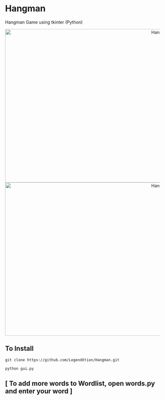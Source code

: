 # Hangman
Hangman Game using tkinter (Python)


<div id="header" align="center">
  <img src="https://i.postimg.cc/CK8sCs7N/hangma.png" width="1000" alt="Hangman" height="500"/>
</div>

<div id="header" align="center">
  <img src="https://i.postimg.cc/Hs7nkvkB/hang2.png" width="1000" alt="Hangman" height="500"/>
</div>

## To Install
```
git clone https://github.com/LegendXtion/Hangman.git
```
```
python gui.py
```

## [ To add more words to Wordlist, open words.py and enter your word ]
